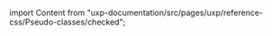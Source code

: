 
import Content from "uxp-documentation/src/pages/uxp/reference-css/Pseudo-classes/checked";

<Content query="product=xd"/>
